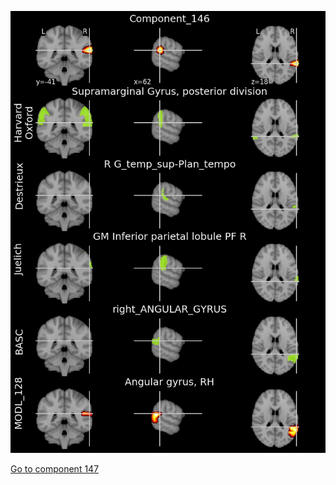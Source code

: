 


![146](preliminary/146.jpg "Component 146")

[Go to component 147](https://parietal-inria.github.io/MODL_atlas/512/147 "Component 147")